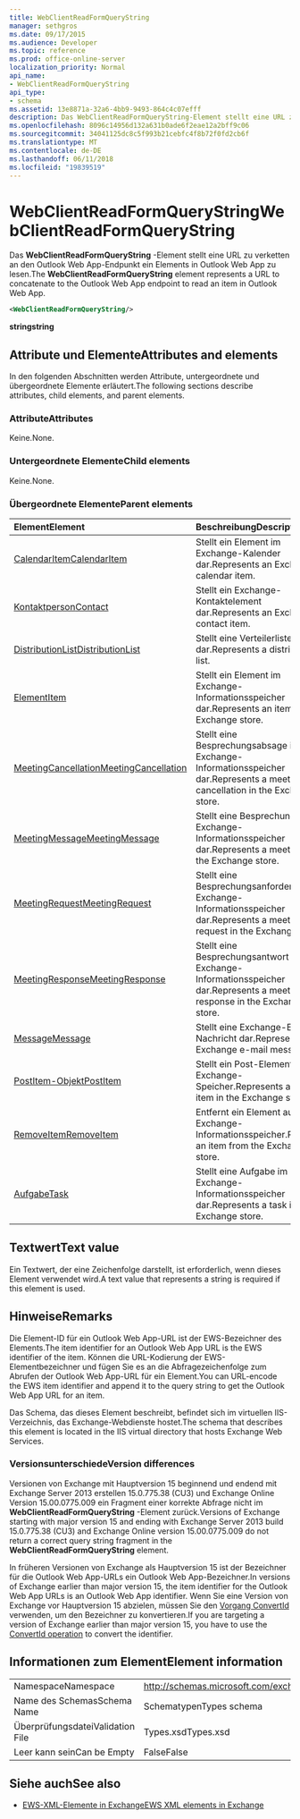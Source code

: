 ```yaml
---
title: WebClientReadFormQueryString
manager: sethgros
ms.date: 09/17/2015
ms.audience: Developer
ms.topic: reference
ms.prod: office-online-server
localization_priority: Normal
api_name:
- WebClientReadFormQueryString
api_type:
- schema
ms.assetid: 13e8871a-32a6-4bb9-9493-864c4c07efff
description: Das WebClientReadFormQueryString-Element stellt eine URL zu verketten an den Outlook Web App-Endpunkt ein Elements in Outlook Web App zu lesen.
ms.openlocfilehash: 8096c14956d132a631b0ade6f2eae12a2bff9c06
ms.sourcegitcommit: 34041125dc8c5f993b21cebfc4f8b72f0fd2cb6f
ms.translationtype: MT
ms.contentlocale: de-DE
ms.lasthandoff: 06/11/2018
ms.locfileid: "19839519"
---
```

# <a name="webclientreadformquerystring"></a><span data-ttu-id="9b859-103">WebClientReadFormQueryString</span><span class="sxs-lookup"><span data-stu-id="9b859-103">WebClientReadFormQueryString</span></span>

<span data-ttu-id="9b859-104">Das **WebClientReadFormQueryString** -Element stellt eine URL zu verketten an den Outlook Web App-Endpunkt ein Elements in Outlook Web App zu lesen.</span><span class="sxs-lookup"><span data-stu-id="9b859-104">The **WebClientReadFormQueryString** element represents a URL to concatenate to the Outlook Web App endpoint to read an item in Outlook Web App.</span></span> 
  
```XML
<WebClientReadFormQueryString/>
```

 <span data-ttu-id="9b859-105">**string**</span><span class="sxs-lookup"><span data-stu-id="9b859-105">**string**</span></span>
## <a name="attributes-and-elements"></a><span data-ttu-id="9b859-106">Attribute und Elemente</span><span class="sxs-lookup"><span data-stu-id="9b859-106">Attributes and elements</span></span>

<span data-ttu-id="9b859-107">In den folgenden Abschnitten werden Attribute, untergeordnete und übergeordnete Elemente erläutert.</span><span class="sxs-lookup"><span data-stu-id="9b859-107">The following sections describe attributes, child elements, and parent elements.</span></span>
  
### <a name="attributes"></a><span data-ttu-id="9b859-108">Attribute</span><span class="sxs-lookup"><span data-stu-id="9b859-108">Attributes</span></span>

<span data-ttu-id="9b859-109">Keine.</span><span class="sxs-lookup"><span data-stu-id="9b859-109">None.</span></span>
  
### <a name="child-elements"></a><span data-ttu-id="9b859-110">Untergeordnete Elemente</span><span class="sxs-lookup"><span data-stu-id="9b859-110">Child elements</span></span>

<span data-ttu-id="9b859-111">Keine.</span><span class="sxs-lookup"><span data-stu-id="9b859-111">None.</span></span>
  
### <a name="parent-elements"></a><span data-ttu-id="9b859-112">Übergeordnete Elemente</span><span class="sxs-lookup"><span data-stu-id="9b859-112">Parent elements</span></span>

|<span data-ttu-id="9b859-113">**Element**</span><span class="sxs-lookup"><span data-stu-id="9b859-113">**Element**</span></span>|<span data-ttu-id="9b859-114">**Beschreibung**</span><span class="sxs-lookup"><span data-stu-id="9b859-114">**Description**</span></span>|
|:-----|:-----|
|[<span data-ttu-id="9b859-115">CalendarItem</span><span class="sxs-lookup"><span data-stu-id="9b859-115">CalendarItem</span></span>](calendaritem.md) <br/> |<span data-ttu-id="9b859-116">Stellt ein Element im Exchange-Kalender dar.</span><span class="sxs-lookup"><span data-stu-id="9b859-116">Represents an Exchange calendar item.</span></span>  <br/> |
|[<span data-ttu-id="9b859-117">Kontaktperson</span><span class="sxs-lookup"><span data-stu-id="9b859-117">Contact</span></span>](contact.md) <br/> |<span data-ttu-id="9b859-118">Stellt ein Exchange-Kontaktelement dar.</span><span class="sxs-lookup"><span data-stu-id="9b859-118">Represents an Exchange contact item.</span></span>  <br/> |
|[<span data-ttu-id="9b859-119">DistributionList</span><span class="sxs-lookup"><span data-stu-id="9b859-119">DistributionList</span></span>](distributionlist.md) <br/> |<span data-ttu-id="9b859-120">Stellt eine Verteilerliste dar.</span><span class="sxs-lookup"><span data-stu-id="9b859-120">Represents a distribution list.</span></span>  <br/> |
|[<span data-ttu-id="9b859-121">Element</span><span class="sxs-lookup"><span data-stu-id="9b859-121">Item</span></span>](item.md) <br/> |<span data-ttu-id="9b859-122">Stellt ein Element im Exchange-Informationsspeicher dar.</span><span class="sxs-lookup"><span data-stu-id="9b859-122">Represents an item in the Exchange store.</span></span>  <br/> |
|[<span data-ttu-id="9b859-123">MeetingCancellation</span><span class="sxs-lookup"><span data-stu-id="9b859-123">MeetingCancellation</span></span>](meetingcancellation.md) <br/> |<span data-ttu-id="9b859-124">Stellt eine Besprechungsabsage im Exchange-Informationsspeicher dar.</span><span class="sxs-lookup"><span data-stu-id="9b859-124">Represents a meeting cancellation in the Exchange store.</span></span>  <br/> |
|[<span data-ttu-id="9b859-125">MeetingMessage</span><span class="sxs-lookup"><span data-stu-id="9b859-125">MeetingMessage</span></span>](meetingmessage.md) <br/> |<span data-ttu-id="9b859-126">Stellt eine Besprechung im Exchange-Informationsspeicher dar.</span><span class="sxs-lookup"><span data-stu-id="9b859-126">Represents a meeting in the Exchange store.</span></span>  <br/> |
|[<span data-ttu-id="9b859-127">MeetingRequest</span><span class="sxs-lookup"><span data-stu-id="9b859-127">MeetingRequest</span></span>](meetingrequest.md) <br/> |<span data-ttu-id="9b859-128">Stellt eine Besprechungsanforderung im Exchange-Informationsspeicher dar.</span><span class="sxs-lookup"><span data-stu-id="9b859-128">Represents a meeting request in the Exchange store.</span></span>  <br/> |
|[<span data-ttu-id="9b859-129">MeetingResponse</span><span class="sxs-lookup"><span data-stu-id="9b859-129">MeetingResponse</span></span>](meetingresponse.md) <br/> |<span data-ttu-id="9b859-130">Stellt eine Besprechungsantwort im Exchange-Informationsspeicher dar.</span><span class="sxs-lookup"><span data-stu-id="9b859-130">Represents a meeting response in the Exchange store.</span></span>  <br/> |
|[<span data-ttu-id="9b859-131">Message</span><span class="sxs-lookup"><span data-stu-id="9b859-131">Message</span></span>](message-ex15websvcsotherref.md) <br/> |<span data-ttu-id="9b859-132">Stellt eine Exchange-E-Mail-Nachricht dar.</span><span class="sxs-lookup"><span data-stu-id="9b859-132">Represents an Exchange e-mail message.</span></span>  <br/> |
|[<span data-ttu-id="9b859-133">PostItem-Objekt</span><span class="sxs-lookup"><span data-stu-id="9b859-133">PostItem</span></span>](postitem.md) <br/> |<span data-ttu-id="9b859-134">Stellt ein Post-Element im Exchange-Speicher.</span><span class="sxs-lookup"><span data-stu-id="9b859-134">Represents a post item in the Exchange store.</span></span>  <br/> |
|[<span data-ttu-id="9b859-135">RemoveItem</span><span class="sxs-lookup"><span data-stu-id="9b859-135">RemoveItem</span></span>](removeitem.md) <br/> |<span data-ttu-id="9b859-136">Entfernt ein Element aus dem Exchange-Informationsspeicher.</span><span class="sxs-lookup"><span data-stu-id="9b859-136">Removes an item from the Exchange store.</span></span>  <br/> |
|[<span data-ttu-id="9b859-137">Aufgabe</span><span class="sxs-lookup"><span data-stu-id="9b859-137">Task</span></span>](task.md) <br/> |<span data-ttu-id="9b859-138">Stellt eine Aufgabe im Exchange-Informationsspeicher dar.</span><span class="sxs-lookup"><span data-stu-id="9b859-138">Represents a task in the Exchange store.</span></span>  <br/> |
   
## <a name="text-value"></a><span data-ttu-id="9b859-139">Textwert</span><span class="sxs-lookup"><span data-stu-id="9b859-139">Text value</span></span>

<span data-ttu-id="9b859-140">Ein Textwert, der eine Zeichenfolge darstellt, ist erforderlich, wenn dieses Element verwendet wird.</span><span class="sxs-lookup"><span data-stu-id="9b859-140">A text value that represents a string is required if this element is used.</span></span>
  
## <a name="remarks"></a><span data-ttu-id="9b859-141">Hinweise</span><span class="sxs-lookup"><span data-stu-id="9b859-141">Remarks</span></span>

<span data-ttu-id="9b859-142">Die Element-ID für ein Outlook Web App-URL ist der EWS-Bezeichner des Elements.</span><span class="sxs-lookup"><span data-stu-id="9b859-142">The item identifier for an Outlook Web App URL is the EWS identifier of the item.</span></span> <span data-ttu-id="9b859-143">Können die URL-Kodierung der EWS-Elementbezeichner und fügen Sie es an die Abfragezeichenfolge zum Abrufen der Outlook Web App-URL für ein Element.</span><span class="sxs-lookup"><span data-stu-id="9b859-143">You can URL-encode the EWS item identifier and append it to the query string to get the Outlook Web App URL for an item.</span></span>
  
<span data-ttu-id="9b859-144">Das Schema, das dieses Element beschreibt, befindet sich im virtuellen IIS-Verzeichnis, das Exchange-Webdienste hostet.</span><span class="sxs-lookup"><span data-stu-id="9b859-144">The schema that describes this element is located in the IIS virtual directory that hosts Exchange Web Services.</span></span>
  
### <a name="version-differences"></a><span data-ttu-id="9b859-145">Versionsunterschiede</span><span class="sxs-lookup"><span data-stu-id="9b859-145">Version differences</span></span>

<span data-ttu-id="9b859-146">Versionen von Exchange mit Hauptversion 15 beginnend und endend mit Exchange Server 2013 erstellen 15.0.775.38 (CU3) und Exchange Online Version 15.00.0775.009 ein Fragment einer korrekte Abfrage nicht im **WebClientReadFormQueryString** -Element zurück.</span><span class="sxs-lookup"><span data-stu-id="9b859-146">Versions of Exchange starting with major version 15 and ending with Exchange Server 2013 build 15.0.775.38 (CU3) and Exchange Online version 15.00.0775.009 do not return a correct query string fragment in the **WebClientReadFormQueryString** element.</span></span> 
  
<span data-ttu-id="9b859-147">In früheren Versionen von Exchange als Hauptversion 15 ist der Bezeichner für die Outlook Web App-URLs ein Outlook Web App-Bezeichner.</span><span class="sxs-lookup"><span data-stu-id="9b859-147">In versions of Exchange earlier than major version 15, the item identifier for the Outlook Web App URLs is an Outlook Web App identifier.</span></span> <span data-ttu-id="9b859-148">Wenn Sie eine Version von Exchange vor Hauptversion 15 abzielen, müssen Sie den [Vorgang ConvertId](convertid-operation.md) verwenden, um den Bezeichner zu konvertieren.</span><span class="sxs-lookup"><span data-stu-id="9b859-148">If you are targeting a version of Exchange earlier than major version 15, you have to use the [ConvertId operation](convertid-operation.md) to convert the identifier.</span></span> 
  
## <a name="element-information"></a><span data-ttu-id="9b859-149">Informationen zum Element</span><span class="sxs-lookup"><span data-stu-id="9b859-149">Element information</span></span>

|||
|:-----|:-----|
|<span data-ttu-id="9b859-150">Namespace</span><span class="sxs-lookup"><span data-stu-id="9b859-150">Namespace</span></span>  <br/> |http://schemas.microsoft.com/exchange/services/2006/types  <br/> |
|<span data-ttu-id="9b859-151">Name des Schemas</span><span class="sxs-lookup"><span data-stu-id="9b859-151">Schema Name</span></span>  <br/> |<span data-ttu-id="9b859-152">Schematypen</span><span class="sxs-lookup"><span data-stu-id="9b859-152">Types schema</span></span>  <br/> |
|<span data-ttu-id="9b859-153">Überprüfungsdatei</span><span class="sxs-lookup"><span data-stu-id="9b859-153">Validation File</span></span>  <br/> |<span data-ttu-id="9b859-154">Types.xsd</span><span class="sxs-lookup"><span data-stu-id="9b859-154">Types.xsd</span></span>  <br/> |
|<span data-ttu-id="9b859-155">Leer kann sein</span><span class="sxs-lookup"><span data-stu-id="9b859-155">Can be Empty</span></span>  <br/> |<span data-ttu-id="9b859-156">False</span><span class="sxs-lookup"><span data-stu-id="9b859-156">False</span></span>  <br/> |
   
## <a name="see-also"></a><span data-ttu-id="9b859-157">Siehe auch</span><span class="sxs-lookup"><span data-stu-id="9b859-157">See also</span></span>



- [<span data-ttu-id="9b859-158">EWS-XML-Elemente in Exchange</span><span class="sxs-lookup"><span data-stu-id="9b859-158">EWS XML elements in Exchange</span></span>](ews-xml-elements-in-exchange.md)

